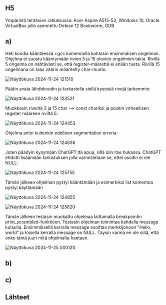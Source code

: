 ## H5

Ympäristö tehtävien ratkaisussa: Acer Aspire A515-52, Windows 10, Oracle VirtualBox jolle asennettu Debian 12 Bookworm, GDB

## a)

Heti koodia kääntäessä +gcc komennolla kohtasin ensimmäisen ongelman. Ohjelma ei suostu kääntymään rivien 5 ja 15 olevien ongelmien takia. Rivillä 5 ongelma on nähtävästi se, että register-määrettä ei enään tueta. Rivillä 15 ongelmana on taas väärin määritelty char-muoto.

![Näyttökuva 2024-11-24 121510](https://github.com/user-attachments/assets/bda81d2a-25b6-4525-81eb-c2bb3c0f5ded)

Päätin avata lähdekoodin ja tarkastella siellä kyseisiä rivejä tarkemmin:

![Näyttökuva 2024-11-24 123521](https://github.com/user-attachments/assets/12e21fe9-0ddb-46fc-b3f0-04aabfa25ab7)

Muokkasin riveiltä 3 ja 15 char --> const chariksi ja poistin virheellisen register määreen riviltä 5:

![Näyttökuva 2024-11-24 124453](https://github.com/user-attachments/assets/2006cae3-09d5-493f-bdf5-0ebed90c6fbd)

Ohjelma antoi kuitenkin edelleen segmentation erroria:

![Näyttökuva 2024-11-24 124636](https://github.com/user-attachments/assets/38f6b656-4c04-4725-ac3c-df9311809aac)

Joten päädyin kysymään ChatGPT:ltä apua, sillä olin itse hukassa. ChatGPT ehdotti lisäämään tarkistuksen jolla varmistetaan se, ettei osoitin ei ole NULL:

![Näyttökuva 2024-11-24 125755](https://github.com/user-attachments/assets/13e0a23e-7e7f-4cec-b9c6-d6ea6dc5e8fb)

Tämän jälkeen ohjelman pystyi kääntämään ja esimerkiksi list komentoa pystyi käyttämään

![Näyttökuva 2024-11-24 124855](https://github.com/user-attachments/assets/6db20bd4-603e-4091-9a8b-ae2ad9452b35)

![Näyttökuva 2024-11-24 125820](https://github.com/user-attachments/assets/f31f620a-1b82-4c7c-a432-0add54dc9ff2)

Tämän jälkeen testasin muokattu ohjelmaa laittamalla breakpointin print_scrambled-funktioon. Testasin ohjelman toimintaa kahdella message kutsulla. Ensimmäisellä kerralla message osoittaa merkkijonoon "Hello, world" ja toisella kerralla message on NULL. Täysin varma en ole siitä, että onko tämä juuri mitä ohjelmalta haetaan.

![Näyttökuva 2024-11-25 000120](https://github.com/user-attachments/assets/90e6f30c-9f74-4213-9299-33bd3d2026be)


## b)

## c)

## Lähteet




